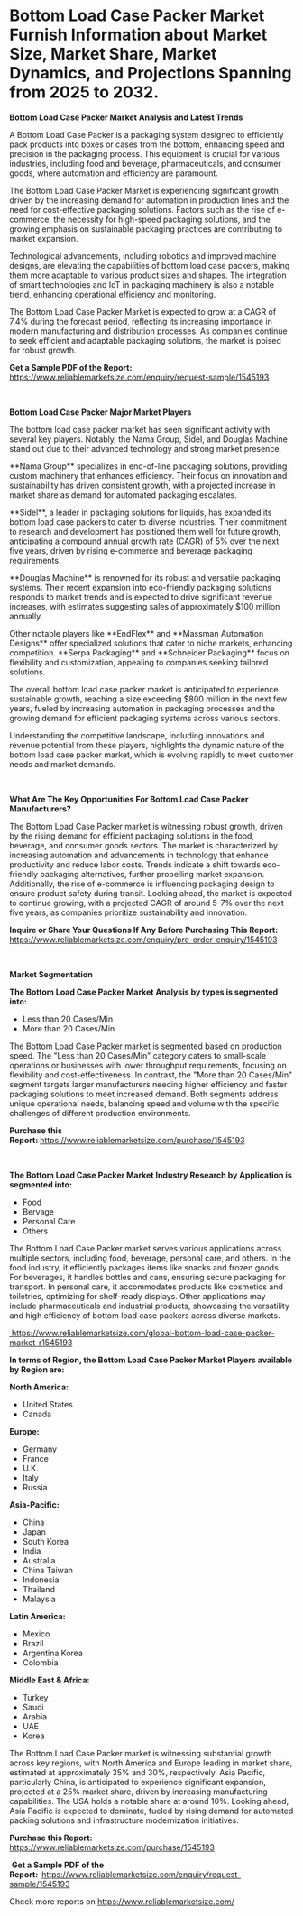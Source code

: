 <p><h1>Bottom Load Case Packer Market Furnish Information about Market Size, Market Share, Market Dynamics, and Projections Spanning from 2025 to 2032.</h1></p><p><strong>Bottom Load Case Packer Market Analysis and Latest Trends</strong></p>
<p><p>A Bottom Load Case Packer is a packaging system designed to efficiently pack products into boxes or cases from the bottom, enhancing speed and precision in the packaging process. This equipment is crucial for various industries, including food and beverage, pharmaceuticals, and consumer goods, where automation and efficiency are paramount.</p><p>The Bottom Load Case Packer Market is experiencing significant growth driven by the increasing demand for automation in production lines and the need for cost-effective packaging solutions. Factors such as the rise of e-commerce, the necessity for high-speed packaging solutions, and the growing emphasis on sustainable packaging practices are contributing to market expansion. </p><p>Technological advancements, including robotics and improved machine designs, are elevating the capabilities of bottom load case packers, making them more adaptable to various product sizes and shapes. The integration of smart technologies and IoT in packaging machinery is also a notable trend, enhancing operational efficiency and monitoring. </p><p>The Bottom Load Case Packer Market is expected to grow at a CAGR of 7.4% during the forecast period, reflecting its increasing importance in modern manufacturing and distribution processes. As companies continue to seek efficient and adaptable packaging solutions, the market is poised for robust growth.</p></p>
<p><strong>Get a Sample PDF of the Report:&nbsp;</strong> <a href="https://www.reliablemarketsize.com/enquiry/request-sample/1545193?utm_campaign=2941&utm_medium=2&utm_source=Github&utm_content=ia&utm_term=08042025&utm_id=bottom-load-case-packer">https://www.reliablemarketsize.com/enquiry/request-sample/1545193</a></p>
<p>&nbsp;</p>
<p><strong>Bottom Load Case Packer Major Market Players</strong></p>
<p><p>The bottom load case packer market has seen significant activity with several key players. Notably, the Nama Group, Sidel, and Douglas Machine stand out due to their advanced technology and strong market presence.</p><p>**Nama Group** specializes in end-of-line packaging solutions, providing custom machinery that enhances efficiency. Their focus on innovation and sustainability has driven consistent growth, with a projected increase in market share as demand for automated packaging escalates.</p><p>**Sidel**, a leader in packaging solutions for liquids, has expanded its bottom load case packers to cater to diverse industries. Their commitment to research and development has positioned them well for future growth, anticipating a compound annual growth rate (CAGR) of 5% over the next five years, driven by rising e-commerce and beverage packaging requirements.</p><p>**Douglas Machine** is renowned for its robust and versatile packaging systems. Their recent expansion into eco-friendly packaging solutions responds to market trends and is expected to drive significant revenue increases, with estimates suggesting sales of approximately $100 million annually. </p><p>Other notable players like **EndFlex** and **Massman Automation Designs** offer specialized solutions that cater to niche markets, enhancing competition. **Serpa Packaging** and **Schneider Packaging** focus on flexibility and customization, appealing to companies seeking tailored solutions.</p><p>The overall bottom load case packer market is anticipated to experience sustainable growth, reaching a size exceeding $800 million in the next few years, fueled by increasing automation in packaging processes and the growing demand for efficient packaging systems across various sectors. </p><p>Understanding the competitive landscape, including innovations and revenue potential from these players, highlights the dynamic nature of the bottom load case packer market, which is evolving rapidly to meet customer needs and market demands.</p></p>
<p>&nbsp;</p>
<p><strong>What Are The Key Opportunities For Bottom Load Case Packer Manufacturers?</strong></p>
<p><p>The Bottom Load Case Packer market is witnessing robust growth, driven by the rising demand for efficient packaging solutions in the food, beverage, and consumer goods sectors. The market is characterized by increasing automation and advancements in technology that enhance productivity and reduce labor costs. Trends indicate a shift towards eco-friendly packaging alternatives, further propelling market expansion. Additionally, the rise of e-commerce is influencing packaging design to ensure product safety during transit. Looking ahead, the market is expected to continue growing, with a projected CAGR of around 5-7% over the next five years, as companies prioritize sustainability and innovation.</p></p>
<p><strong>Inquire or Share Your Questions If Any Before Purchasing This Report:</strong> <a href="https://www.reliablemarketsize.com/enquiry/pre-order-enquiry/1545193?utm_campaign=2941&utm_medium=2&utm_source=Github&utm_content=ia&utm_term=08042025&utm_id=bottom-load-case-packer">https://www.reliablemarketsize.com/enquiry/pre-order-enquiry/1545193</a></p>
<p>&nbsp;</p>
<p><strong>Market Segmentation</strong></p>
<p><strong>The Bottom Load Case Packer Market Analysis by types is segmented into:</strong></p>
<p><ul><li>Less than 20 Cases/Min</li><li>More than 20 Cases/Min</li></ul></p>
<p><p>The Bottom Load Case Packer market is segmented based on production speed. The "Less than 20 Cases/Min" category caters to small-scale operations or businesses with lower throughput requirements, focusing on flexibility and cost-effectiveness. In contrast, the "More than 20 Cases/Min" segment targets larger manufacturers needing higher efficiency and faster packaging solutions to meet increased demand. Both segments address unique operational needs, balancing speed and volume with the specific challenges of different production environments.</p></p>
<p><strong>Purchase this Report:&nbsp;</strong><a href="https://www.reliablemarketsize.com/purchase/1545193?utm_campaign=2941&utm_medium=2&utm_source=Github&utm_content=ia&utm_term=08042025&utm_id=bottom-load-case-packer">https://www.reliablemarketsize.com/purchase/1545193</a></p>
<p>&nbsp;</p>
<p><strong>The Bottom Load Case Packer Market Industry Research by Application is segmented into:</strong></p>
<p><ul><li>Food</li><li>Bervage</li><li>Personal Care</li><li>Others</li></ul></p>
<p><p>The Bottom Load Case Packer market serves various applications across multiple sectors, including food, beverage, personal care, and others. In the food industry, it efficiently packages items like snacks and frozen goods. For beverages, it handles bottles and cans, ensuring secure packaging for transport. In personal care, it accommodates products like cosmetics and toiletries, optimizing for shelf-ready displays. Other applications may include pharmaceuticals and industrial products, showcasing the versatility and high efficiency of bottom load case packers across diverse markets.</p></p>
<p><a href="https://www.reliablemarketsize.com/global-bottom-load-case-packer-market-r1545193?utm_campaign=2941&utm_medium=2&utm_source=Github&utm_content=ia&utm_term=08042025&utm_id=bottom-load-case-packer">&nbsp;https://www.reliablemarketsize.com/global-bottom-load-case-packer-market-r1545193</a></p>
<p><strong>In terms of Region, the Bottom Load Case Packer Market Players available by Region are:</strong></p>
<p>
    <p> <strong> North America: </strong>
        <ul>
            <li>United States</li>
            <li>Canada</li>
        </ul>
        </p> 
    <p> <strong> Europe: </strong>
        <ul>
            <li>Germany</li>
            <li>France</li>
            <li>U.K.</li>
            <li>Italy</li>
            <li>Russia</li>
        </ul>
        </p> 
    <p> <strong> Asia-Pacific: </strong>
        <ul>
            <li>China</li>
            <li>Japan</li>
            <li>South Korea</li>
            <li>India</li>
            <li>Australia</li>
            <li>China Taiwan</li>
            <li>Indonesia</li>
            <li>Thailand</li>
            <li>Malaysia</li>
        </ul>
        </p> 
    <p> <strong> Latin America: </strong>
        <ul>
            <li>Mexico</li>
            <li>Brazil</li>
            <li>Argentina Korea</li>
            <li>Colombia</li>
        </ul>
        </p> 
    <p> <strong> Middle East & Africa: </strong>
        <ul>
            <li>Turkey</li>
            <li>Saudi</li>
            <li>Arabia</li>
            <li>UAE</li>
            <li>Korea</li>
        </ul>
    </p>
    </p>
<p><p>The Bottom Load Case Packer market is witnessing substantial growth across key regions, with North America and Europe leading in market share, estimated at approximately 35% and 30%, respectively. Asia Pacific, particularly China, is anticipated to experience significant expansion, projected at a 25% market share, driven by increasing manufacturing capabilities. The USA holds a notable share at around 10%. Looking ahead, Asia Pacific is expected to dominate, fueled by rising demand for automated packing solutions and infrastructure modernization initiatives.</p></p>
<p><strong>Purchase this Report: </strong><a href="https://www.reliablemarketsize.com/purchase/1545193?utm_campaign=2941&utm_medium=2&utm_source=Github&utm_content=ia&utm_term=08042025&utm_id=bottom-load-case-packer">https://www.reliablemarketsize.com/purchase/1545193</a></p>
<p>&nbsp;<strong>Get a Sample PDF of the Report:&nbsp;&nbsp;</strong><a href="https://www.reliablemarketsize.com/enquiry/request-sample/1545193?utm_campaign=2941&utm_medium=2&utm_source=Github&utm_content=ia&utm_term=08042025&utm_id=bottom-load-case-packer">https://www.reliablemarketsize.com/enquiry/request-sample/1545193</a></p>
<p><strong></strong></p>
<p>Check more reports on <a href="https://www.reliablemarketsize.com/?utm_campaign=2941&utm_medium=2&utm_source=Github&utm_content=ia&utm_term=08042025&utm_id=bottom-load-case-packer">https://www.reliablemarketsize.com/</a></p>